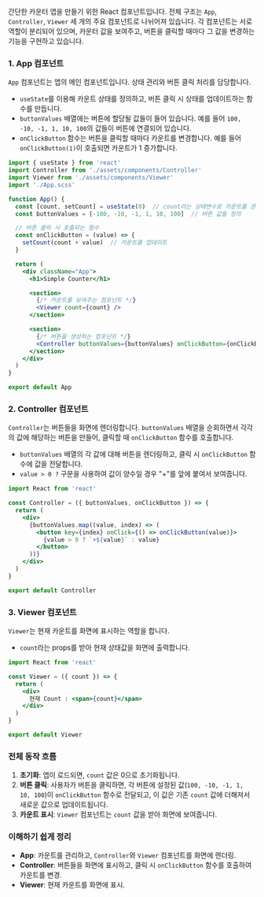 간단한 카운터 앱을 만들기 위한 React 컴포넌트입니다. 
전체 구조는 `App`, `Controller`, `Viewer` 세 개의 주요 컴포넌트로 나뉘어져 있습니다. 
각 컴포넌트는 서로 역할이 분리되어 있으며, 카운터 값을 보여주고, 버튼을 클릭할 때마다 그 값을 변경하는 기능을 구현하고 있습니다.

### 1. **App 컴포넌트**

`App` 컴포넌트는 앱의 메인 컴포넌트입니다. 상태 관리와 버튼 클릭 처리를 담당합니다.

- `useState`를 이용해 카운트 상태를 정의하고, 버튼 클릭 시 상태를 업데이트하는 함수를 만듭니다.
- `buttonValues` 배열에는 버튼에 할당될 값들이 들어 있습니다. 예를 들어 `100, -10, -1, 1, 10, 100`의 값들이 버튼에 연결되어 있습니다.
- `onClickButton` 함수는 버튼을 클릭할 때마다 카운트를 변경합니다. 예를 들어 `onClickButton(1)`이 호출되면 카운트가 1 증가합니다.

```jsx
import { useState } from 'react'
import Controller from './assets/components/Controller'
import Viewer from './assets/components/Viewer'
import './App.scss'

function App() {
  const [count, setCount] = useState(0)  // count라는 상태변수로 카운트를 관리
  const buttonValues = [-100, -10, -1, 1, 10, 100]  // 버튼 값들 정의

  // 버튼 클릭 시 호출되는 함수
  const onClickButton = (value) => {
    setCount(count + value)  // 카운트를 업데이트
  }

  return (
    <div className="App">
      <h1>Simple Counter</h1>

      <section>
        {/* 카운트를 보여주는 컴포넌트 */}
        <Viewer count={count} />
      </section>

      <section>
        {/* 버튼을 생성하는 컴포넌트 */}
        <Controller buttonValues={buttonValues} onClickButton={onClickButton} />
      </section>
    </div>
  )
}

export default App

```

### 2. **Controller 컴포넌트**

`Controller`는 버튼들을 화면에 렌더링합니다. `buttonValues` 배열을 순회하면서 각각의 값에 해당하는 버튼을 만들어, 클릭할 때 `onClickButton` 함수를 호출합니다.

- `buttonValues` 배열의 각 값에 대해 버튼을 렌더링하고, 클릭 시 `onClickButton` 함수에 값을 전달합니다.
- `value > 0 ?` 구문을 사용하여 값이 양수일 경우 "+"를 앞에 붙여서 보여줍니다.

```jsx
import React from 'react'

const Controller = ({ buttonValues, onClickButton }) => {
  return (
    <div>
      {buttonValues.map((value, index) => (
        <button key={index} onClick={() => onClickButton(value)}>
          {value > 0 ? `+${value}` : value}
        </button>
      ))}
    </div>
  )
}

export default Controller

```

### 3. **Viewer 컴포넌트**

`Viewer`는 현재 카운트를 화면에 표시하는 역할을 합니다.

- `count`라는 props를 받아 현재 상태값을 화면에 출력합니다.

```jsx
import React from 'react'

const Viewer = ({ count }) => {
  return (
    <div>
      현재 Count : <span>{count}</span>
    </div>
  )
}

export default Viewer

```

### **전체 동작 흐름**

1. **초기화**: 앱이 로드되면, `count` 값은 0으로 초기화됩니다.
2. **버튼 클릭**: 사용자가 버튼을 클릭하면, 각 버튼에 설정된 값(`100, -10, -1, 1, 10, 100`)이 `onClickButton` 함수로 전달되고, 이 값은 기존 `count` 값에 더해져서 새로운 값으로 업데이트됩니다.
3. **카운트 표시**: `Viewer` 컴포넌트는 `count` 값을 받아 화면에 보여줍니다.

### **이해하기 쉽게 정리**

- **App**: 카운트를 관리하고, `Controller`와 `Viewer` 컴포넌트를 화면에 렌더링.
- **Controller**: 버튼들을 화면에 표시하고, 클릭 시 `onClickButton` 함수를 호출하여 카운트를 변경.
- **Viewer**: 현재 카운트를 화면에 표시.
